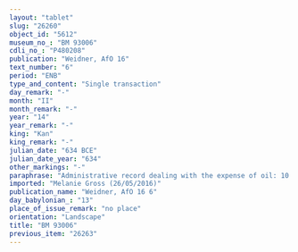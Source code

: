 ```yaml
---
layout: "tablet"
slug: "26260"
object_id: "5612"
museum_no_: "BM 93006"
cdli_no_: "P480208"
publication: "Weidner, AfO 16"
text_number: "6"
period: "ENB"
type_and_content: "Single transaction"
day_remark: "-"
month: "II"
month_remark: "-"
year: "14"
year_remark: "-"
king: "Kan"
king_remark: "-"
julian_date: "634 BCE"
julian_date_year: "634"
other_markings: "-"
paraphrase: "Administrative record dealing with the expense of oil: 10 containers (<em>nēsepu</em>) of oil are given from (<em>lapāni</em>) Nab&ucirc;-kuzub-ilāni for (the preparation of) <em>dapn&ucirc;</em>?(-oil) (<em>tab</em>-<em>ni</em>-<em>ti</em>) in the Akītu (festival house).<br /> &nbsp;"
imported: "Melanie Gross (26/05/2016)"
publication_name: "Weidner, AfO 16 6"
day_babylonian_: "13"
place_of_issue_remark: "no place"
orientation: "Landscape"
title: "BM 93006"
previous_item: "26263"
---
```

